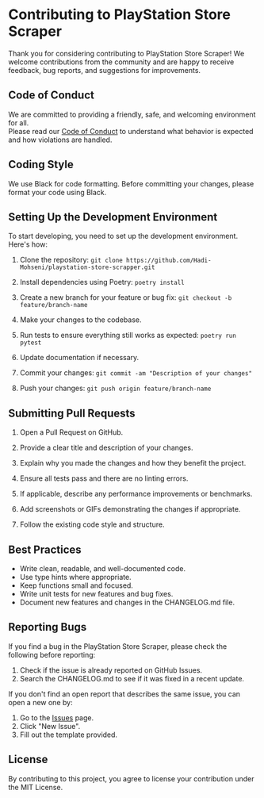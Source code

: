 # Contributing to PlayStation Store Scraper

Thank you for considering contributing to PlayStation Store Scraper! We welcome contributions from the community and are happy to receive feedback, bug reports, and suggestions for improvements.

## Code of Conduct

We are committed to providing a friendly, safe, and welcoming environment for all.  
Please read our [Code of Conduct](CODE_OF_CONDUCT.md) to understand what behavior is expected and how violations are handled.


## Coding Style

We use Black for code formatting. Before committing your changes, please format your code using Black.


## Setting Up the Development Environment

To start developing, you need to set up the development environment. Here's how:

1. Clone the repository:
`git clone https://github.com/Hadi-Mohseni/playstation-store-scrapper.git`

2. Install dependencies using Poetry:
`poetry install`

3. Create a new branch for your feature or bug fix:
`git checkout -b feature/branch-name`

4. Make your changes to the codebase.

5. Run tests to ensure everything still works as expected:
`poetry run pytest`


6. Update documentation if necessary.

7. Commit your changes:
`git commit -am "Description of your changes"`

8. Push your changes:
`git push origin feature/branch-name`

## Submitting Pull Requests

1. Open a Pull Request on GitHub.

2. Provide a clear title and description of your changes.

3. Explain why you made the changes and how they benefit the project.

4. Ensure all tests pass and there are no linting errors.

5. If applicable, describe any performance improvements or benchmarks.

6. Add screenshots or GIFs demonstrating the changes if appropriate.

7. Follow the existing code style and structure.

## Best Practices

- Write clean, readable, and well-documented code.
- Use type hints where appropriate.
- Keep functions small and focused.
- Write unit tests for new features and bug fixes.
- Document new features and changes in the CHANGELOG.md file.

## Reporting Bugs

If you find a bug in the PlayStation Store Scraper, please check the following before reporting:

1. Check if the issue is already reported on GitHub Issues.
2. Search the CHANGELOG.md to see if it was fixed in a recent update.

If you don't find an open report that describes the same issue, you can open a new one by:

1. Go to the [Issues](https://github.com/yourusername/playstation-store-scraper/issues) page.
2. Click "New Issue".
3. Fill out the template provided.

## License

By contributing to this project, you agree to license your contribution under the MIT License.
